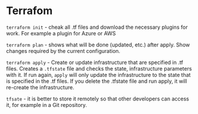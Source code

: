 # Terrafom 

`terraform init` - cheak all .tf files and download the necessary plugins for work. For example a plugin for Azure or AWS

`terraform plan` - shows what will be done (updated, etc.) after apply. Show changes required by the current configuration.

`terraform apply` -  Create or update infrastructure that are specified in .tf files. Creates a `.tfstate` file and checks the state, infrastructure parameters with it. If run again, `apply` will only update the infrastructure to the state that is specified in the .tf files. If you delete the .tfstate file and run apply, it will re-create the infrastructure.

`tfsate` - it is better to store it remotely so that other developers can access it, for example in a Git repository.